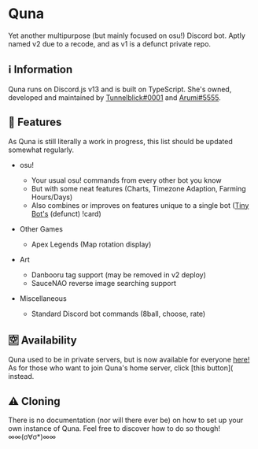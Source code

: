 # Quna
Yet another multipurpose (but mainly focused on osu!) Discord bot. Aptly named v2 due to a recode, and as v1 is a defunct private repo.

## ℹ️ Information
Quna runs on Discord.js v13 and is built on TypeScript. She's owned, developed and maintained by [Tunnelblick#0001](https://discord.com/users/203932549746130944) and [Arumi#5555](https://discord.com/users/181380205670170624).

## 💠 Features
As Quna is still literally a work in progress, this list should be updated somewhat regularly.
- osu!
    - Your usual osu! commands from every other bot you know
    - But with some neat features (Charts, Timezone Adaption, Farming Hours/Days)
    - Also combines or improves on features unique to a single bot ([Tiny Bot's](https://github.com/Tienei/TinyBot) (defunct) !card)

- Other Games
    - Apex Legends (Map rotation display)

- Art
    - Danbooru tag support (may be removed in v2 deploy)
    - SauceNAO reverse image searching support

- Miscellaneous
    - Standard Discord bot commands (8ball, choose, rate)

## 🈳 Availability
Quna used to be in private servers, but is now available for everyone [here!](https://discord.com/api/oauth2/authorize?client_id=957969843343200276&permissions=2147863616&scope=applications.commands%20bot)
As for those who want to join Quna's home server, click [this button]( instead. 

## ⚠️ Cloning
There is no documentation (nor will there ever be) on how to set up your own instance of Quna. Feel free to discover how to do so though! ∞∞(σ∀σ*)∞∞

